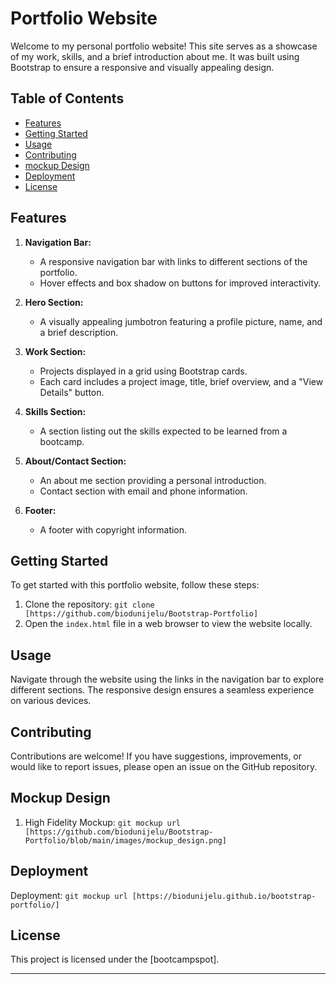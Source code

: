 # Portfolio Website

Welcome to my personal portfolio website! This site serves as a showcase of my work, skills, and a brief introduction about me. It was built using Bootstrap to ensure a responsive and visually appealing design.

## Table of Contents

- [Features](#features)
- [Getting Started](#getting-started)
- [Usage](#usage)
- [Contributing](#contributing)
- [mockup Design](#mockup-design)
- [Deployment](#deployment)
- [License](#license)

## Features

1. **Navigation Bar:**
   - A responsive navigation bar with links to different sections of the portfolio.
   - Hover effects and box shadow on buttons for improved interactivity.

2. **Hero Section:**
   - A visually appealing jumbotron featuring a profile picture, name, and a brief description.

3. **Work Section:**
   - Projects displayed in a grid using Bootstrap cards.
   - Each card includes a project image, title, brief overview, and a "View Details" button.

4. **Skills Section:**
   - A section listing out the skills expected to be learned from a bootcamp.

5. **About/Contact Section:**
   - An about me section providing a personal introduction.
   - Contact section with email and phone information.

6. **Footer:**
   - A footer with copyright information.

## Getting Started

To get started with this portfolio website, follow these steps:

1. Clone the repository: `git clone [https://github.com/biodunijelu/Bootstrap-Portfolio]`
2. Open the `index.html` file in a web browser to view the website locally.

## Usage

Navigate through the website using the links in the navigation bar to explore different sections. The responsive design ensures a seamless experience on various devices.


## Contributing

Contributions are welcome! If you have suggestions, improvements, or would like to report issues, please open an issue on the GitHub repository.

## Mockup Design

1. High Fidelity Mockup: `git mockup url [https://github.com/biodunijelu/Bootstrap-Portfolio/blob/main/images/mockup_design.png]`

## Deployment

Deployment: `git mockup url [https://biodunijelu.github.io/bootstrap-portfolio/]`

## License

This project is licensed under the [bootcampspot]. 

---


